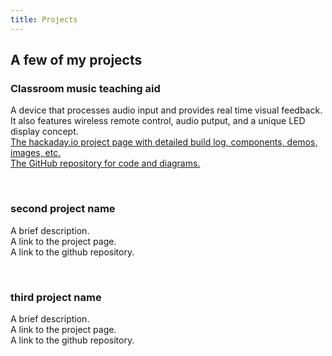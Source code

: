 ```yaml
---
title: Projects
---
```


## A few of my projects

<h3>Classroom music teaching aid</h3>
<p>A device that processes audio input and provides real time visual feedback. It also features wireless remote control, audio putput, and a unique LED display concept.
<br><a href="https://hackaday.io/project/9657-classroom-music-teaching-aid">The hackaday.io project page with detailed build log, components, demos, images, etc.</a>  
<br><a href="https://github.com/ericheisler/MusicTeachingAid">The GitHub repository for code and diagrams.</a> 
</p>

<br>

<h3>second project name</h3>
<p>A brief description.
<br>A link to the project page.
<br>A link to the github repository.
</p>

<br>

<h3>third project name</h3>
<p>A brief description.
<br>A link to the project page.
<br>A link to the github repository.
</p>